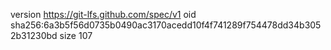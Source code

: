 version https://git-lfs.github.com/spec/v1
oid sha256:6a3b5f56d0735b0490ac3170acedd10f4f741289f754478dd34b3052b31230bd
size 107
